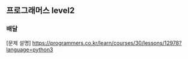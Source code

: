 ## 프로그래머스 level2
### 배달
[문제 설명] https://programmers.co.kr/learn/courses/30/lessons/12978?language=python3
